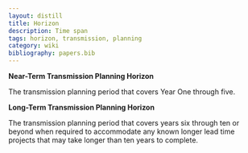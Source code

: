 ```yaml
---
layout: distill
title: Horizon
description: Time span
tags: horizon, transmission, planning
category: wiki
bibliography: papers.bib
---
```


**Near-Term Transmission Planning Horizon** <d-cite key="nerc2024glossary"></d-cite>

The transmission planning period that covers Year One through five.

**Long-Term Transmission Planning Horizon** <d-cite key="nerc2024glossary"></d-cite>

The transmission planning period that covers years six through ten or beyond when required to accommodate any known longer lead time projects that may take longer than ten years to complete.
